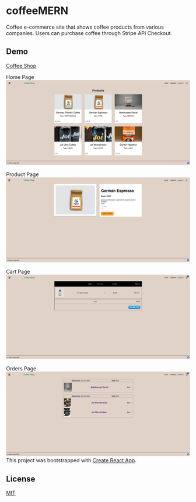 # coffeeMERN

Coffee e-commerce site that shows coffee products from various companies. Users can purchase coffee through Stripe API Checkout.

## Demo

<a href="https://radiant-plateau-95041.herokuapp.com">Coffee Shop</a>

Home Page
<img src="/assets/images/CoffeeMern-home.png">

Product Page
<img src="/assets/images/CoffeeMern-product.png">

Cart Page
<img src="/assets/images/CoffeeMern-cart.png">

Orders Page
<img src="/assets/images/CoffeeMern-orders.png">
This project was bootstrapped with [Create React App](https://github.com/facebook/create-react-app).

## License

[MIT](https://choosealicense.com/licenses/mit/)
